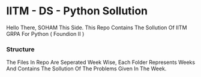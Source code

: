 # IITM - DS - Python Sollution
Hello There,
SOHAM This Side. This Repo Contains The Sollution Of IITM GRPA For Python ( Foundion II )

### Structure
The Files In Repo Are Seperated Week Wise, Each Folder Represents Weeks And Contains The Sollution Of The Problems Given In The Week.
